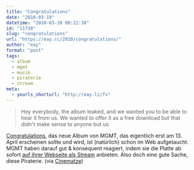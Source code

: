 ```yaml
---
title: "Congratulations"
date: "2010-03-19"
datetime: "2010-03-20 00:22:38"
id: "11738"
slug: "congratulations"
url: "https://eay.cc/2010/congratulations/"
author: "eay"
format: "post"
tags:
  - album
  - mgmt
  - musik
  - piraterie
  - stream
meta:
  - yourls_shorturl: "http://eay.li/fv"
---
```


> Hey everybody, the album leaked, and we wanted you to be able to hear it from us. We wanted to offer it as a free download but that didn't make sense to anyone but us

[Congratulations](http://www.amazon.de/exec/obidos/ASIN/B0037W68F4/eayznet-21), das neue Album von MGMT, das eigentlich erst am 13. April erscheinen sollte und wird, ist (natürlich) schon im Web aufgetaucht. MGMT haben darauf gut & konsequent reagiert, indem sie die Platte ab sofort [auf ihrer Webseite als Stream](http://www.whoismgmt.com/) anbieten. Also doch eine gute Sache, diese Piraterie. (via [Cinematze](http://www.cinematze.de/2010/03/20/albumstream-mgmt-congratulations/))
